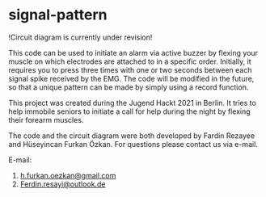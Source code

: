 # signal-pattern

!Circuit diagram is currently under revision!

This code can be used to initiate an alarm via active buzzer by flexing your 
muscle on which electrodes are attached to in a specific order. 
Initially, it requires you to press three times with one or two seconds
between each signal spike received by the EMG. The code will be modified in the
future, so that a unique pattern can be made by simply using a record 
function.

This project was created during the Jugend Hackt 2021 in Berlin. It tries
to help immobile seniors to initiate a call for help during the night by 
flexing their forearm muscles.

The code and the circuit diagram were both developed by Fardin Rezayee
and Hüseyincan Furkan Özkan. For questions please contact us via e-mail.

E-mail: 
1. h.furkan.oezkan@gmail.com
2. Ferdin.resayi@outlook.de


